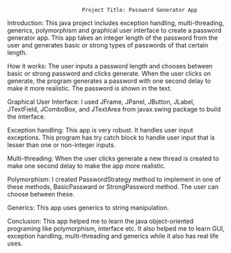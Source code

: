 							Project Title: Password Generator App
Introduction: This java project includes exception handling, multi-threading, generics, polymorphism and graphical user interface to create a password generator app. This app takes an integer length of the password from the user and generates basic or strong types of passwords of that certain length.

How it works: The user inputs a password length and chooses between basic or strong password and clicks generate. When the user clicks on generate, the program generates a password with one second delay to make it more realistic. The password is shown in the text.

Graphical User Interface: I used JFrame, JPanel, JButton, JLabel, JTextField, JComboBox, and JTextArea from javax.swing package to build the interface.

Exception handling: This app is very robust. It handles user input exceptions. This program has try catch block to handle user input that is lesser than one or non-integer inputs.

Multi-threading: When the user clicks generate a new thread is created to make one second delay to make the app more realistic.

Polymorphism: I created PasswordStrategy method to implement in one of these methods, BasicPassward or StrongPassword method. The user can choose between these.

Generics: This app uses generics to string manipulation.

Conclusion: This app helped me to learn the java object-oriented programing like polymorphism, interface etc. It also helped me to learn GUI, exception handling, multi-threading and generics while it also has real life uses.

